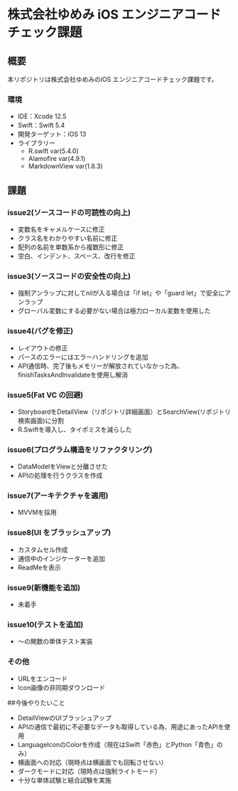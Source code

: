 # 株式会社ゆめみ iOS エンジニアコードチェック課題

## 概要

本リポジトリは株式会社ゆめみのiOS エンジニアコードチェック課題です。

### 環境

- IDE：Xcode 12.5
- Swift：Swift 5.4
- 開発ターゲット：iOS 13
- ライブラリー
  - R.swift var(5.4.0)
  - Alamofire var(4.9.1)
  - MarkdownView var(1.8.3)


## 課題
### issue2(ソースコードの可読性の向上)
- 変数名をキャメルケースに修正
- クラス名をわかりやすい名前に修正
- 配列の名前を単数系から複数形に修正
- 空白、インデント、スペース、改行を修正


### issue3(ソースコードの安全性の向上)
- 強制アンラップに対してnilが入る場合は「if let」や「guard let」で安全にアンラップ
- グローバル変数にする必要がない場合は極力ローカル変数を使用した


### issue4(バグを修正)
- レイアウトの修正
- パースのエラーにはエラーハンドリングを追加
- API通信時、完了後もメモリーが解放されていなかった為、finishTasksAndInvalidateを使用し解消


### issue5(Fat VC の回避)
- StoryboardをDetailView（リポジトリ詳細画面）とSearchView(リポジトリ検索画面)に分割
- R.Swiftを導入し、タイポミスを減らした


### issue6(プログラム構造をリファクタリング)
- DataModelをViewと分離させた
- APIの処理を行うクラスを作成


### issue7(アーキテクチャを適用)
- MVVMを採用


### issue8(UI をブラッシュアップ)
- カスタムセル作成
- 通信中のインジケーターを追加
- ReadMeを表示


### issue9(新機能を追加)
- 未着手


### issue10(テストを追加)
- 〜の関数の単体テスト実装


### その他
- URLをエンコード
- Icon画像の非同期ダウンロード


##今後やりたいこと
- DetailViewのUIブラッシュアップ
- APIの通信で最初に不必要なデータも取得している為、用途にあったAPIを使用
- LanguageIconのColorを作成（現在はSwift「赤色」とPython「青色」のみ）
- 横画面への対応（現時点は横画面でも回転させない）
- ダークモードに対応（現時点は強制ライトモード）
- 十分な単体試験と結合試験を実施

